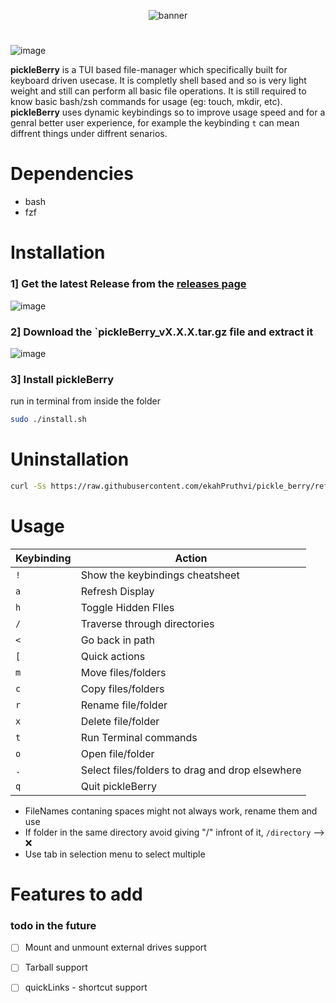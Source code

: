 <p align=center>
  <img src='https://github.com/user-attachments/assets/6c42021c-a554-4435-abbb-2c6f93d6e181' alt='banner'>
</p>

#
![image](https://github.com/user-attachments/assets/e50f7d43-dca9-4ef0-8253-1b8498911175)

**pickleBerry** is a TUI based file-manager which specifically built for keyboard driven usecase.
It is completly shell based and so is very light weight and still can perform all basic file operations.
It is still required to know basic bash/zsh commands for usage (eg: touch, mkdir, etc).
**pickleBerry** uses dynamic keybindings so to improve usage speed and for a genral better user experience, for example the keybinding `t` can mean diffrent
things under diffrent senarios.

# Dependencies
- bash
- fzf

# Installation

### 1] Get the latest Release from the [releases page](https://github.com/ekahPruthvi/pickle_berry/releases)
![image](https://github.com/user-attachments/assets/69baa6a9-ab70-4871-b715-485d26c99f39)

### 2] Download the `pickleBerry_vX.X.X.tar.gz file and extract it
![image](https://github.com/user-attachments/assets/7a80db2e-aa3e-4610-a2a4-8de69d71a70d)

### 3] Install pickleBerry
run in terminal from inside the folder
```bash
sudo ./install.sh
```

# Uninstallation 
```bash
curl -Ss https://raw.githubusercontent.com/ekahPruthvi/pickle_berry/refs/heads/main/scripts/uninstall.sh | sudo bash
```
# Usage

| Keybinding | Action |
|------------|--------|
|`!`| Show the keybindings cheatsheet|
|`a`| Refresh Display|
|`h`| Toggle Hidden FIles|
|`/`| Traverse through directories|
|`<`| Go back in path|
|`[`| Quick actions|
|`m`| Move files/folders|
|`c`| Copy files/folders|
|`r`| Rename file/folder|
|`x`| Delete file/folder|
|`t`| Run Terminal commands|
|`o`| Open file/folder|
|`.`| Select files/folders to drag and drop elsewhere|
|`q`| Quit pickleBerry|

- FileNames contaning spaces might not always work, rename them and use
- If folder in the same directory avoid giving "/" infront of it, `/directory` --> ❌
- Use tab in selection menu to select multiple

# Features to add
### todo in the future
- [ ] Mount and unmount external drives support
- [ ] Tarball support
- [ ] quickLinks - shortcut support





